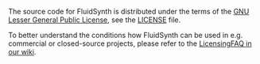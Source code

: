 The source code for FluidSynth is distributed under the terms of the
[GNU Lesser General Public License](https://www.gnu.org/licenses/old-licenses/lgpl-2.1.html),
see the [LICENSE](https://github.com/FluidSynth/fluidsynth/blob/master/LICENSE) file.

To better understand the conditions how FluidSynth can be used in
e.g. commercial or closed-source projects, please refer to the
[LicensingFAQ in our wiki](https://github.com/FluidSynth/fluidsynth/wiki/LicensingFAQ).
